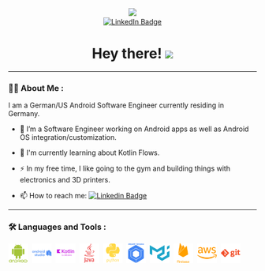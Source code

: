 <div id="header" align="center">
  <img src="https://media2.giphy.com/media/v1.Y2lkPTc5MGI3NjExZGE4NnlzZXBodmZxb2N2ZnQ3YTlxd2UzMmY1c3liaDEzZXgwZ2N0dSZlcD12MV9pbnRlcm5hbF9naWZfYnlfaWQmY3Q9cw/RcsonxhFOqAdOiHeWB/giphy.gif" width="100"/>

  <div id="badges">
    <a href="https://www.linkedin.com/in/sreimler" target="_blank">
      <img src="https://img.shields.io/badge/LinkedIn-blue?style=for-the-badge&logo=linkedin&logoColor=white" alt="LinkedIn Badge"/>
    </a>
  <!--   <img src="https://img.shields.io/badge/YouTube-red?style=for-the-badge&logo=youtube&logoColor=white" alt="Youtube Badge"/> -->
  <!--   <img src="https://img.shields.io/badge/Twitter-blue?style=for-the-badge&logo=twitter&logoColor=white" alt="Twitter Badge"/> -->
  </div>

  <h1>
    Hey there! <img src="https://media.giphy.com/media/hvRJCLFzcasrR4ia7z/giphy.gif" width="30px"/>
  </h1>
</div>

---


### :man_technologist: About Me :
I am a German/US Android Software Engineer currently residing in Germany.

- :telescope: I’m a Software Engineer working on Android apps as well as Android OS integration/customization.

- :seedling: I'm currently learning about Kotlin Flows.

- :zap: In my free time, I like going to the gym and building things with electronics and 3D printers.

- :mailbox: How to reach me: [![Linkedin Badge](https://img.shields.io/badge/LinkedIn-blue?style=for-the-badge&logo=linkedin&logoColor=white)](https://www.linkedin.com/in/sreimler)

---

### :hammer_and_wrench: Languages and Tools :

<div>
  <img src="https://github.com/devicons/devicon/blob/master/icons/android/android-plain-wordmark.svg" title="Android" alt="Android" width="40" height="40"/>&nbsp;
  <img src="https://github.com/devicons/devicon/blob/master/icons/androidstudio/androidstudio-plain-wordmark.svg" title="Android Studio" alt="Android Studio" width="40" height="40"/>&nbsp;
  <img src="https://github.com/devicons/devicon/blob/master/icons/kotlin/kotlin-plain-wordmark.svg" title="Kotlin" alt="Kotlin" width="40" height="40"/>&nbsp;
  <img src="https://github.com/devicons/devicon/blob/master/icons/java/java-plain-wordmark.svg" title="Java" alt="Java" width="40" height="40"/>&nbsp;
  <img src="https://github.com/devicons/devicon/blob/master/icons/python/python-plain-wordmark.svg"  title="Python" alt="Python" width="40" height="40"/>&nbsp;
  <img src="https://github.com/devicons/devicon/blob/master/icons/jetpackcompose/jetpackcompose-plain-wordmark.svg" title="Jetpack Compose" alt="Jetpack Compose " width="40" height="40"/>&nbsp;
    <!--   <img src="https://github.com/devicons/devicon/blob/master/icons/flutter/flutter-plain.svg" title="Flutter" alt="Flutter" width="40" height="40"/>&nbsp; -->
  <img src="https://github.com/devicons/devicon/blob/master/icons/materialui/materialui-plain.svg" title="Material UI" alt="Material UI" width="40" height="40"/>&nbsp;
  <img src="https://github.com/devicons/devicon/blob/master/icons/firebase/firebase-plain-wordmark.svg" title="Firebase" alt="Firebase" width="40" height="40"/>&nbsp;
  <img src="https://github.com/devicons/devicon/blob/master/icons/amazonwebservices/amazonwebservices-plain-wordmark.svg" title="AWS" alt="AWS" width="40" height="40"/>&nbsp;
  <img src="https://github.com/devicons/devicon/blob/master/icons/git/git-plain-wordmark.svg" title="Git" **alt="Git" width="40" height="40"/>
</div>


<!--
**sreimler/sreimler** is a ✨ _special_ ✨ repository because its `README.md` (this file) appears on your GitHub profile.

Here are some ideas to get you started:

- 🔭 I’m currently working on ...
- 🌱 I’m currently learning ...
- 👯 I’m looking to collaborate on ...
- 🤔 I’m looking for help with ...
- 💬 Ask me about ...
- 📫 How to reach me: ...
- 😄 Pronouns: ...
- ⚡ Fun fact: ...
-->
